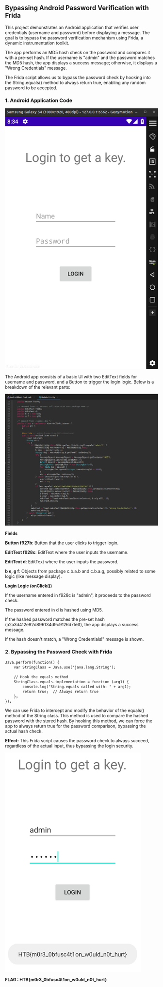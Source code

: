 ##  Bypassing Android Password Verification with Frida

This project demonstrates an Android application that verifies user credentials (username and password) before displaying a message. The goal is to bypass the password verification mechanism using Frida, a dynamic instrumentation toolkit.

The app performs an MD5 hash check on the password and compares it with a pre-set hash. If the username is "admin" and the password matches the MD5 hash, the app displays a success message; otherwise, it displays a "Wrong Credentials" message.

The Frida script allows us to bypass the password check by hooking into the String.equals() method to always return true, enabling any random password to be accepted.

### 1. Android Application Code

![image](images/1.png)

The Android app consists of a basic UI with two EditText fields for username and password, and a Button to trigger the login logic. Below is a breakdown of the relevant parts:

![image](images/2.png)

**Fields**

**Button f927b**: Button that the user clicks to trigger login.

**EditText f928c**: EditText where the user inputs the username.

**EditText d**: EditText where the user inputs the password.

**b e, g f**: Objects from package c.b.a.b and c.b.a.g, possibly related to some logic (like message display).

**Login Logic (onClick())**

If the username entered in f928c is "admin", it proceeds to the password check.

The password entered in d is hashed using MD5.

If the hashed password matches the pre-set hash (a2a3d412e92d896134d9c9126d756f), the app displays a success message.

If the hash doesn't match, a "Wrong Credentials!" message is shown.


### 2. Bypassing the Password Check with Frida 

```
Java.perform(function() {
    var StringClass = Java.use('java.lang.String');

    // Hook the equals method
    StringClass.equals.implementation = function (arg1) {
        console.log("String.equals called with: " + arg1);
        return true;  // Always return true
    };
});
```

We can use Frida to intercept and modify the behavior of the equals() method of the String class. This method is used to compare the hashed password with the stored hash. By hooking this method, we can force the app to always return true for the password comparison, bypassing the actual hash check.



**Effect:** This Frida script causes the password check to always succeed, regardless of the actual input, thus bypassing the login security.

![image](images/3.png)



**FLAG : HTB{m0r3_0bfusc4t1on_w0uld_n0t_hurt}**

